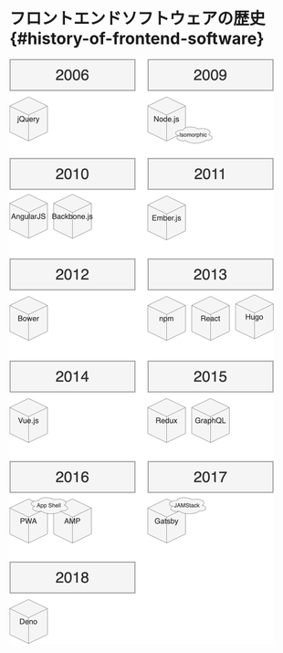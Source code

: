 # フロントエンドソフトウェアの歴史 {#history-of-frontend-software}

![02_history_of_frontend_software](../assets/images/drawio/02_history_of_frontend_software.png)